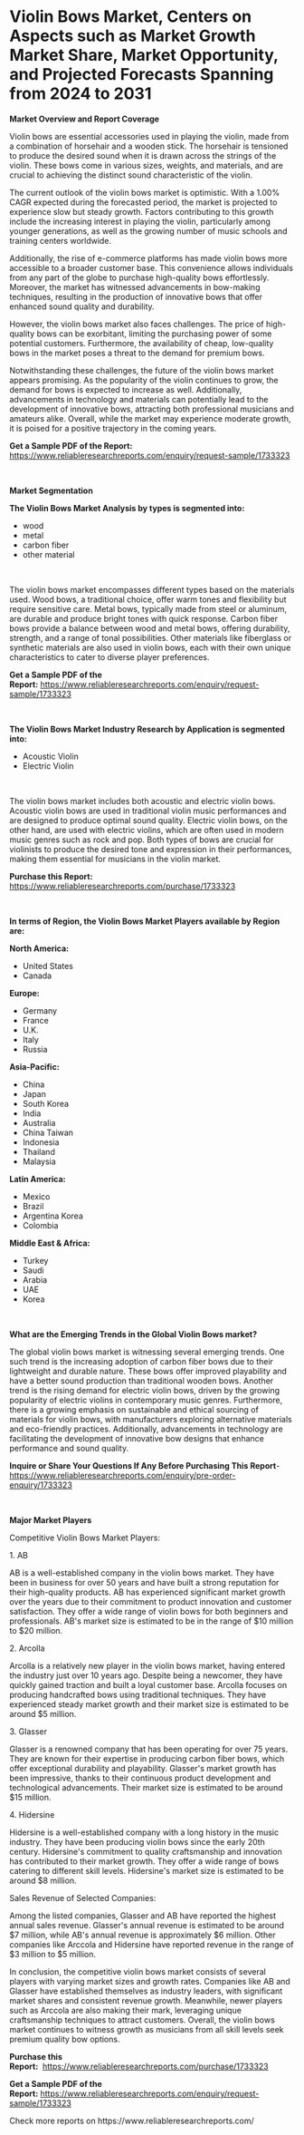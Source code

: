 <p><h1>Violin Bows Market, Centers on Aspects such as Market Growth Market Share, Market Opportunity, and Projected Forecasts Spanning from 2024 to 2031</h1></p><p><strong>Market Overview and Report Coverage</strong></p>
<p><p>Violin bows are essential accessories used in playing the violin, made from a combination of horsehair and a wooden stick. The horsehair is tensioned to produce the desired sound when it is drawn across the strings of the violin. These bows come in various sizes, weights, and materials, and are crucial to achieving the distinct sound characteristic of the violin.</p><p>The current outlook of the violin bows market is optimistic. With a 1.00% CAGR expected during the forecasted period, the market is projected to experience slow but steady growth. Factors contributing to this growth include the increasing interest in playing the violin, particularly among younger generations, as well as the growing number of music schools and training centers worldwide.</p><p>Additionally, the rise of e-commerce platforms has made violin bows more accessible to a broader customer base. This convenience allows individuals from any part of the globe to purchase high-quality bows effortlessly. Moreover, the market has witnessed advancements in bow-making techniques, resulting in the production of innovative bows that offer enhanced sound quality and durability.</p><p>However, the violin bows market also faces challenges. The price of high-quality bows can be exorbitant, limiting the purchasing power of some potential customers. Furthermore, the availability of cheap, low-quality bows in the market poses a threat to the demand for premium bows.</p><p>Notwithstanding these challenges, the future of the violin bows market appears promising. As the popularity of the violin continues to grow, the demand for bows is expected to increase as well. Additionally, advancements in technology and materials can potentially lead to the development of innovative bows, attracting both professional musicians and amateurs alike. Overall, while the market may experience moderate growth, it is poised for a positive trajectory in the coming years.</p></p>
<p><strong>Get a Sample PDF of the Report:</strong> <a href="https://www.reliableresearchreports.com/enquiry/request-sample/1733323">https://www.reliableresearchreports.com/enquiry/request-sample/1733323</a></p>
<p>&nbsp;</p>
<p><strong>Market Segmentation</strong></p>
<p><strong>The Violin Bows Market Analysis by types is segmented into:</strong></p>
<p><ul><li>wood</li><li>metal</li><li>carbon fiber</li><li>other material</li></ul></p>
<p>&nbsp;</p>
<p><p>The violin bows market encompasses different types based on the materials used. Wood bows, a traditional choice, offer warm tones and flexibility but require sensitive care. Metal bows, typically made from steel or aluminum, are durable and produce bright tones with quick response. Carbon fiber bows provide a balance between wood and metal bows, offering durability, strength, and a range of tonal possibilities. Other materials like fiberglass or synthetic materials are also used in violin bows, each with their own unique characteristics to cater to diverse player preferences.</p></p>
<p><strong>Get a Sample PDF of the Report:</strong>&nbsp;<a href="https://www.reliableresearchreports.com/enquiry/request-sample/1733323">https://www.reliableresearchreports.com/enquiry/request-sample/1733323</a></p>
<p>&nbsp;</p>
<p><strong>The Violin Bows Market Industry Research by Application is segmented into:</strong></p>
<p><ul><li>Acoustic Violin</li><li>Electric Violin</li></ul></p>
<p>&nbsp;</p>
<p><p>The violin bows market includes both acoustic and electric violin bows. Acoustic violin bows are used in traditional violin music performances and are designed to produce optimal sound quality. Electric violin bows, on the other hand, are used with electric violins, which are often used in modern music genres such as rock and pop. Both types of bows are crucial for violinists to produce the desired tone and expression in their performances, making them essential for musicians in the violin market.</p></p>
<p><strong>Purchase this Report:</strong>&nbsp; <a href="https://www.reliableresearchreports.com/purchase/1733323">https://www.reliableresearchreports.com/purchase/1733323</a></p>
<p>&nbsp;</p>
<p><strong>In terms of Region, the Violin Bows Market Players available by Region are:</strong></p>
<p>
    <p> <strong> North America: </strong>
        <ul>
            <li>United States</li>
            <li>Canada</li>
        </ul>
        </p> 
    <p> <strong> Europe: </strong>
        <ul>
            <li>Germany</li>
            <li>France</li>
            <li>U.K.</li>
            <li>Italy</li>
            <li>Russia</li>
        </ul>
        </p> 
    <p> <strong> Asia-Pacific: </strong>
        <ul>
            <li>China</li>
            <li>Japan</li>
            <li>South Korea</li>
            <li>India</li>
            <li>Australia</li>
            <li>China Taiwan</li>
            <li>Indonesia</li>
            <li>Thailand</li>
            <li>Malaysia</li>
        </ul>
        </p> 
    <p> <strong> Latin America: </strong>
        <ul>
            <li>Mexico</li>
            <li>Brazil</li>
            <li>Argentina Korea</li>
            <li>Colombia</li>
        </ul>
        </p> 
    <p> <strong> Middle East & Africa: </strong>
        <ul>
            <li>Turkey</li>
            <li>Saudi</li>
            <li>Arabia</li>
            <li>UAE</li>
            <li>Korea</li>
        </ul>
    </p>
    </p>
<p>&nbsp;</p>
<p><strong>What are the Emerging Trends in the Global Violin Bows market?</strong></p>
<p><p>The global violin bows market is witnessing several emerging trends. One such trend is the increasing adoption of carbon fiber bows due to their lightweight and durable nature. These bows offer improved playability and have a better sound production than traditional wooden bows. Another trend is the rising demand for electric violin bows, driven by the growing popularity of electric violins in contemporary music genres. Furthermore, there is a growing emphasis on sustainable and ethical sourcing of materials for violin bows, with manufacturers exploring alternative materials and eco-friendly practices. Additionally, advancements in technology are facilitating the development of innovative bow designs that enhance performance and sound quality.</p></p>
<p><strong>Inquire or Share Your Questions If Any Before Purchasing This Report</strong>- <a href="https://www.reliableresearchreports.com/enquiry/pre-order-enquiry/1733323">https://www.reliableresearchreports.com/enquiry/pre-order-enquiry/1733323</a></p>
<p>&nbsp;</p>
<p><strong>Major Market Players</strong></p>
<p><p>Competitive Violin Bows Market Players:</p><p>1. AB</p><p>AB is a well-established company in the violin bows market. They have been in business for over 50 years and have built a strong reputation for their high-quality products. AB has experienced significant market growth over the years due to their commitment to product innovation and customer satisfaction. They offer a wide range of violin bows for both beginners and professionals. AB's market size is estimated to be in the range of $10 million to $20 million.</p><p>2. Arcolla</p><p>Arcolla is a relatively new player in the violin bows market, having entered the industry just over 10 years ago. Despite being a newcomer, they have quickly gained traction and built a loyal customer base. Arcolla focuses on producing handcrafted bows using traditional techniques. They have experienced steady market growth and their market size is estimated to be around $5 million.</p><p>3. Glasser</p><p>Glasser is a renowned company that has been operating for over 75 years. They are known for their expertise in producing carbon fiber bows, which offer exceptional durability and playability. Glasser's market growth has been impressive, thanks to their continuous product development and technological advancements. Their market size is estimated to be around $15 million.</p><p>4. Hidersine</p><p>Hidersine is a well-established company with a long history in the music industry. They have been producing violin bows since the early 20th century. Hidersine's commitment to quality craftsmanship and innovation has contributed to their market growth. They offer a wide range of bows catering to different skill levels. Hidersine's market size is estimated to be around $8 million.</p><p>Sales Revenue of Selected Companies:</p><p>Among the listed companies, Glasser and AB have reported the highest annual sales revenue. Glasser's annual revenue is estimated to be around $7 million, while AB's annual revenue is approximately $6 million. Other companies like Arccola and Hidersine have reported revenue in the range of $3 million to $5 million.</p><p>In conclusion, the competitive violin bows market consists of several players with varying market sizes and growth rates. Companies like AB and Glasser have established themselves as industry leaders, with significant market shares and consistent revenue growth. Meanwhile, newer players such as Arccola are also making their mark, leveraging unique craftsmanship techniques to attract customers. Overall, the violin bows market continues to witness growth as musicians from all skill levels seek premium quality bow options.</p></p>
<p><strong>Purchase this Report:</strong>&nbsp;&nbsp;<a href="https://www.reliableresearchreports.com/purchase/1733323">https://www.reliableresearchreports.com/purchase/1733323</a></p>
<p></p>
<p><strong>Get a Sample PDF of the Report:</strong>&nbsp;<a href="https://www.reliableresearchreports.com/enquiry/request-sample/1733323">https://www.reliableresearchreports.com/enquiry/request-sample/1733323</a></p>
<p>Check more reports on https://www.reliableresearchreports.com/</p>